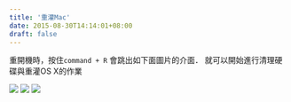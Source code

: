 ```yaml
---
title: '重灌Mac'
date: 2015-08-30T14:14:01+08:00
draft: false
---
```

重開機時，按住`command + R` 會跳出如下面圖片的介面．
就可以開始進行清理硬碟與重灌OS X的作業

<img src="//imagehosting.rickyfun.net/201508/A05-01.png">

<img src="//imagehosting.rickyfun.net/201508/A05-02.png">

<img src="//imagehosting.rickyfun.net/201508/A05-03.png">
